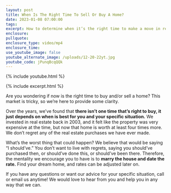 ```yaml
---
layout: post
title: When Is The Right Time To Sell Or Buy A Home?
date: 2023-01-08 07:00:00
tags:
excerpt: How to determine when it’s the right time to make a move in real estate.
enclosure:
pullquote:
enclosure_type: video/mp4
enclosure_time:
use_youtube_image: false
youtube_alternate_image: /uploads/12-20-22yt.jpg
youtube_code: jPunqBcqQQk
---
```

{% include youtube.html %}

{% include excerpt.html %}

Are you wondering if now is the right time to buy and/or sell a home? This market is tricky, so we’re here to provide some clarity.&nbsp;

Over the years, we’ve found that **there isn’t one time that’s right to buy, it just depends on when is best for you and your specific situation.** We invested in real estate back in 2003, and it felt like the property was very expensive at the time, but now that home is worth at least four times more. We don’t regret any of the real estate purchases we have ever made.&nbsp;

What’s the worst thing that could happen? We believe that would be saying “I should’ve.” You don’t want to live with regrets, saying you should’ve purchased then, or should’ve done this, or should’ve been there. Therefore, the mentality we encourage you to have is to **marry the house and date the rate.** Find your dream home, and rates can be adjusted later on.&nbsp;

If you have any questions or want our advice for your specific situation, call or email us anytime\! We would love to hear from you and help you in any way that we can.&nbsp;